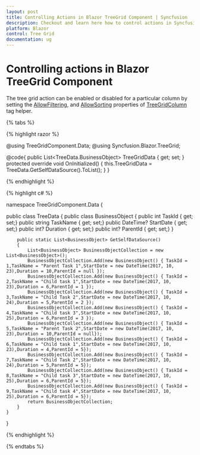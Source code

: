 ```yaml
---
layout: post
title: Controlling Actions in Blazor TreeGrid Component | Syncfusion
description: Checkout and learn here how to control actions in Syncfusion Blazor TreeGrid component and much more details.
platform: Blazor
control: Tree Grid
documentation: ug
---
```


# Controlling actions in Blazor TreeGrid Component

The tree grid action can be enabled or disabled for a particular column by setting the [AllowFiltering](https://help.syncfusion.com/cr/blazor/Syncfusion.Blazor~Syncfusion.Blazor.TreeGrid.TreeGridColumn~AllowFiltering.html), and [AllowSorting](https://help.syncfusion.com/cr/blazor/Syncfusion.Blazor~Syncfusion.Blazor.TreeGrid.TreeGridColumn~AllowSorting.html) properties of [TreeGridColumn](https://help.syncfusion.com/cr/blazor/Syncfusion.Blazor~Syncfusion.Blazor.TreeGrid.TreeGridColumn.html) tag helper.

{% tabs %}

{% highlight razor %}

@using TreeGridComponent.Data;
@using Syncfusion.Blazor.TreeGrid;

<SfTreeGrid IdMapping="TaskId" ParentIdMapping="ParentId" DataSource="@TreeGridData" TreeColumnIndex="1" AllowFiltering="true" AllowSorting="true">
    <TreeGridColumns>
        <TreeGridColumn Field="TaskId" HeaderText="Task ID" Width="80" AllowSorting="false" AllowFiltering="false" TextAlign="Syncfusion.Blazor.Grids.TextAlign.Right"></TreeGridColumn>
        <TreeGridColumn Field="TaskName" HeaderText="Task Name" Width="90"></TreeGridColumn>
        <TreeGridColumn Field="StartDate" HeaderText=" Start Date" TextAlign="Syncfusion.Blazor.Grids.TextAlign.Right" Format="yMd" Type="Syncfusion.Blazor.Grids.ColumnType.Date" Width="90"></TreeGridColumn>
        <TreeGridColumn Field="Duration" HeaderText="Duration"  TextAlign="Syncfusion.Blazor.Grids.TextAlign.Right" Width="80"></TreeGridColumn>
    </TreeGridColumns>
</SfTreeGrid>

@code{
    public List<TreeData.BusinessObject> TreeGridData { get; set; }
    protected override void OnInitialized()
    {
        this.TreeGridData = TreeData.GetSelfDataSource().ToList();
    }
}

{% endhighlight %}

{% highlight c# %}

namespace TreeGridComponent.Data {

public class TreeData
    {
        public class BusinessObject
        {
            public int TaskId { get; set;}
            public string TaskName { get; set;}
            public DateTime? StartDate { get; set;}
            public int? Duration { get; set;}
            public int? ParentId { get; set;}
        }

        public static List<BusinessObject> GetSelfDataSource()
        {
            List<BusinessObject> BusinessObjectCollection = new List<BusinessObject>();
            BusinessObjectCollection.Add(new BusinessObject() { TaskId = 1,TaskName = "Parent Task 1",StartDate = new DateTime(2017, 10, 23),Duration = 10,ParentId = null });
            BusinessObjectCollection.Add(new BusinessObject() { TaskId = 2,TaskName = "Child task 1",StartDate = new DateTime(2017, 10, 23),Duration = 6,ParentId = 1 });
            BusinessObjectCollection.Add(new BusinessObject() { TaskId = 3,TaskName = "Child Task 2",StartDate = new DateTime(2017, 10, 24),Duration = 5,ParentId = 2 });
            BusinessObjectCollection.Add(new BusinessObject() { TaskId = 4,TaskName = "Child task 3",StartDate = new DateTime(2017, 10, 25),Duration = 6,ParentId = 3 });
            BusinessObjectCollection.Add(new BusinessObject() { TaskId = 5,TaskName = "Parent Task 2",StartDate = new DateTime(2017, 10, 23),Duration = 10,ParentId = null});
            BusinessObjectCollection.Add(new BusinessObject() { TaskId = 6,TaskName = "Child task 1",StartDate = new DateTime(2017, 10, 23),Duration = 4,ParentId = 5});
            BusinessObjectCollection.Add(new BusinessObject() { TaskId = 7,TaskName = "Child Task 2",StartDate = new DateTime(2017, 10, 24),Duration = 5,ParentId = 5});
            BusinessObjectCollection.Add(new BusinessObject() { TaskId = 8,TaskName = "Child task 3",StartDate = new DateTime(2017, 10, 25),Duration = 6,ParentId = 5});
            BusinessObjectCollection.Add(new BusinessObject() { TaskId = 9,TaskName = "Child task 4",StartDate = new DateTime(2017, 10, 25),Duration = 6,ParentId = 5});
            return BusinessObjectCollection;
        }
    }
}

{% endhighlight %}

{% endtabs %}
